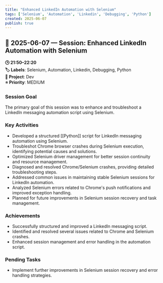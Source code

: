 ```yaml
---
title: "Enhanced LinkedIn Automation with Selenium"
tags: ['Selenium', 'Automation', 'Linkedin', 'Debugging', 'Python']
created: 2025-06-07
publish: true
---
```


## 📅 2025-06-07 — Session: Enhanced LinkedIn Automation with Selenium

**🕒 21:50–22:20**  
**🏷️ Labels**: Selenium, Automation, Linkedin, Debugging, Python  
**📂 Project**: Dev  
**⭐ Priority**: MEDIUM  


### Session Goal
The primary goal of this session was to enhance and troubleshoot a LinkedIn messaging automation script using Selenium.

### Key Activities
- Developed a structured [[Python]] script for LinkedIn messaging automation using Selenium.
- Troubleshot Chrome browser crashes during Selenium execution, identifying potential causes and solutions.
- Optimized Selenium driver management for better session continuity and resource management.
- Diagnosed and resolved Chrome/Selenium crashes, providing detailed troubleshooting steps.
- Addressed common issues in maintaining stable Selenium sessions for LinkedIn automation.
- Analyzed Selenium errors related to Chrome's push notifications and improved exception handling.
- Planned for future improvements in Selenium session recovery and task management.

### Achievements
- Successfully structured and improved a LinkedIn messaging script.
- Identified and resolved several issues related to Chrome and Selenium crashes.
- Enhanced session management and error handling in the automation script.

### Pending Tasks
- Implement further improvements in Selenium session recovery and error handling strategies.
